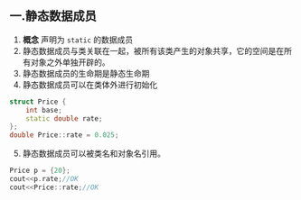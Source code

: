 ## 一.静态数据成员
1.	**概念** 声明为 `static` 的数据成员
2.	静态数据成员与类关联在一起，被所有该类产生的对象共享，它的空间是在所有对象之外单独开辟的。
3.	静态数据成员的生命期是静态生命期
4.	静态数据成员可以在类体外进行初始化
```c++
struct Price {
	int base;
	static double rate;
};
double Price::rate = 0.025;
```
5.	静态数据成员可以被类名和对象名引用。
```c++
Price p = {20};
cout<<p.rate;//OK
cout<<Price::rate;//OK
```

